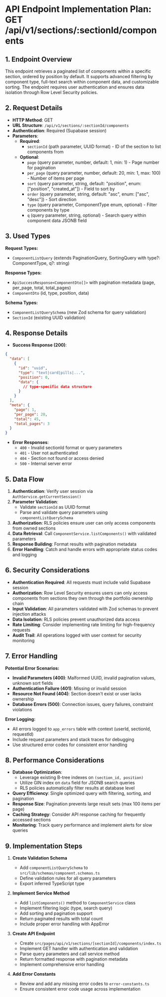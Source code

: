 # API Endpoint Implementation Plan: GET /api/v1/sections/:sectionId/components

## 1. Endpoint Overview
This endpoint retrieves a paginated list of components within a specific section, ordered by position by default. It supports advanced filtering by component type, full-text search within component data, and customizable sorting. The endpoint requires user authentication and ensures data isolation through Row Level Security policies.

## 2. Request Details
- **HTTP Method**: GET
- **URL Structure**: `/api/v1/sections/:sectionId/components`
- **Authentication**: Required (Supabase session)
- **Parameters**:
  - **Required**:
    - `sectionId` (path parameter, UUID format) - ID of the section to list components from
  - **Optional**:
    - `page` (query parameter, number, default: 1, min: 1) - Page number for pagination
    - `per_page` (query parameter, number, default: 20, min: 1, max: 100) - Number of items per page
    - `sort` (query parameter, string, default: "position", enum: ["position", "created_at"]) - Field to sort by
    - `order` (query parameter, string, default: "asc", enum: ["asc", "desc"]) - Sort direction
    - `type` (query parameter, ComponentType enum, optional) - Filter components by type
    - `q` (query parameter, string, optional) - Search query within component data JSONB field

## 3. Used Types
**Request Types:**
- `ComponentListQuery` (extends PaginationQuery, SortingQuery with type?: ComponentType, q?: string)

**Response Types:**
- `ApiSuccessResponse<ComponentDto[]>` with pagination metadata (page, per_page, total, total_pages)
- `ComponentDto` (id, type, position, data)

**Schema Types:**
- `ComponentListQuerySchema` (new Zod schema for query validation)
- `SectionId` (existing UUID validation)

## 4. Response Details
- **Success Response (200)**:
```json
{
  "data": [
    {
      "id": "uuid",
      "type": "text|card|pills|...",
      "position": 0,
      "data": {
        // type-specific data structure
      }
    }
  ],
  "meta": {
    "page": 1,
    "per_page": 20,
    "total": 45,
    "total_pages": 3
  }
}
```

- **Error Responses**:
  - `400` - Invalid sectionId format or query parameters
  - `401` - User not authenticated
  - `404` - Section not found or access denied
  - `500` - Internal server error

## 5. Data Flow
1. **Authentication**: Verify user session via `AuthService.getCurrentSession()`
2. **Parameter Validation**:
   - Validate `sectionId` as UUID format
   - Parse and validate query parameters using `componentListQuerySchema`
3. **Authorization**: RLS policies ensure user can only access components from owned sections
4. **Data Retrieval**: Call `ComponentService.listComponents()` with validated parameters
5. **Response Building**: Format results with pagination metadata
6. **Error Handling**: Catch and handle errors with appropriate status codes and logging

## 6. Security Considerations
- **Authentication Required**: All requests must include valid Supabase session
- **Authorization**: Row Level Security ensures users can only access components from sections they own through the portfolio ownership chain
- **Input Validation**: All parameters validated with Zod schemas to prevent injection attacks
- **Data Isolation**: RLS policies prevent unauthorized data access
- **Rate Limiting**: Consider implementing rate limiting for high-frequency requests
- **Audit Trail**: All operations logged with user context for security monitoring

## 7. Error Handling
**Potential Error Scenarios:**
- **Invalid Parameters (400)**: Malformed UUID, invalid pagination values, unknown sort fields
- **Authentication Failure (401)**: Missing or invalid session
- **Resource Not Found (404)**: Section doesn't exist or user lacks ownership
- **Database Errors (500)**: Connection issues, query failures, constraint violations

**Error Logging:**
- All errors logged to `app_errors` table with context (userId, sectionId, requestId)
- Include request parameters and stack traces for debugging
- Use structured error codes for consistent error handling

## 8. Performance Considerations
- **Database Optimization**:
  - Leverage existing B-tree indexes on `(section_id, position)`
  - Utilize GIN index on `data` field for JSONB search queries
  - RLS policies automatically filter results at database level
- **Query Efficiency**: Single optimized query with filtering, sorting, and pagination
- **Response Size**: Pagination prevents large result sets (max 100 items per page)
- **Caching Strategy**: Consider API response caching for frequently accessed sections
- **Monitoring**: Track query performance and implement alerts for slow queries

## 9. Implementation Steps
1. **Create Validation Schema**
   - Add `componentListQuerySchema` to `src/lib/schemas/component.schemas.ts`
   - Define validation rules for all query parameters
   - Export inferred TypeScript type

2. **Implement Service Method**
   - Add `listComponents()` method to `ComponentService` class
   - Implement filtering logic (type, search query)
   - Add sorting and pagination support
   - Return paginated results with total count
   - Include proper error handling with AppError

3. **Create API Endpoint**
   - Create `src/pages/api/v1/sections/[sectionId]/components/index.ts`
   - Implement GET handler with authentication and validation
   - Parse query parameters and call service method
   - Return formatted response with pagination metadata
   - Implement comprehensive error handling

4. **Add Error Constants**
   - Review and add any missing error codes to `error-constants.ts`
   - Ensure consistent error code usage across implementation
